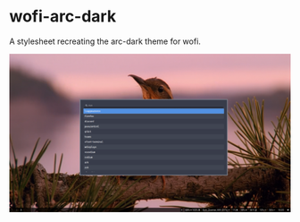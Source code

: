 # wofi-arc-dark

A stylesheet recreating the arc-dark theme for wofi.

![Showcase](./pics/showcase.png)
